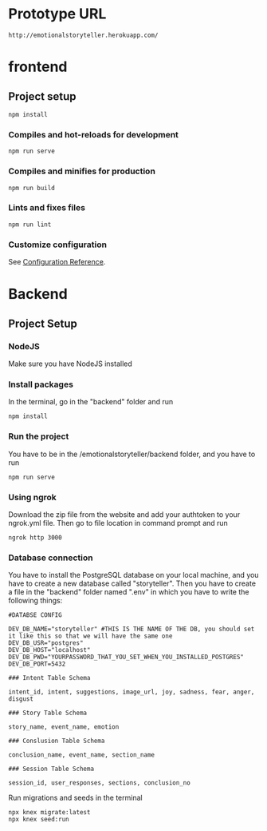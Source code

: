 # Prototype URL
```
http://emotionalstoryteller.herokuapp.com/
```

# frontend

## Project setup
```
npm install
```

### Compiles and hot-reloads for development
```
npm run serve
```

### Compiles and minifies for production
```
npm run build
```

### Lints and fixes files
```
npm run lint
```

### Customize configuration
See [Configuration Reference](https://cli.vuejs.org/config/).

# Backend

## Project Setup

### NodeJS 

Make sure you have NodeJS installed

### Install packages

In the terminal, go in the "backend" folder and run

```
npm install
```
### Run the project

You have to be in the /emotionalstoryteller/backend folder, and you have to run 

```
npm run serve
```

### Using ngrok

Download the zip file from the website and add your authtoken to your ngrok.yml file.
Then go to file location in command prompt and run

```
ngrok http 3000
```

### Database connection

You have to install the PostgreSQL database on your local machine, and you have to create a new database called "storyteller". 
Then you have to create a file in the "backend" folder named ".env" in which you have to write the following things:

```
#DATABSE CONFIG

DEV_DB_NAME="storyteller" #THIS IS THE NAME OF THE DB, you should set it like this so that we will have the same one
DEV_DB_USR="postgres"
DEV_DB_HOST="localhost"
DEV_DB_PWD="YOURPASSWORD_THAT_YOU_SET_WHEN_YOU_INSTALLED_POSTGRES"
DEV_DB_PORT=5432

### Intent Table Schema

intent_id, intent, suggestions, image_url, joy, sadness, fear, anger, disgust

### Story Table Schema

story_name, event_name, emotion

### Conslusion Table Schema

conclusion_name, event_name, section_name

### Session Table Schema

session_id, user_responses, sections, conclusion_no
```

Run migrations and seeds in the terminal

```
npx knex migrate:latest
npx knex seed:run
```